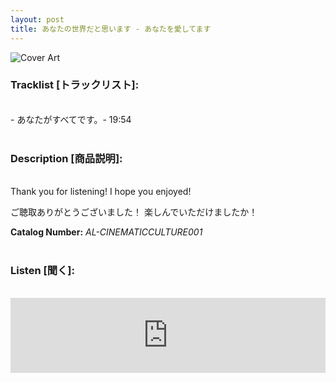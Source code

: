 ```yaml
---
layout: post
title: あなたの世界だと思います - あなたを愛してます
---
```


![Cover Art]({{site.baseurl}}/assets/images/あなたを愛してます-Cover.jpg)


### Tracklist [トラックリスト]:
<br/>
-  あなたがすべてです。- 19:54 <br/><br/>

### Description [商品説明]:
<br/>
Thank you for listening! I hope you enjoyed!

ご聴取ありがとうございました！ 楽しんでいただけましたか！

**Catalog Number:** _AL-CINEMATICCULTURE001_ <br/><br/>

### Listen [聞く]:
<br/>
<iframe style="border: 0; width: 100%; height: 120px;" src="https://bandcamp.com/EmbeddedPlayer/album=3609040038/size=large/bgcol=ffffff/linkcol=333333/tracklist=false/artwork=small/transparent=true/" seamless><a href="https://angellips.bandcamp.com/album/-">あなたを愛してます by あなたの世界だと思います</a></iframe>

<br/><br/>
